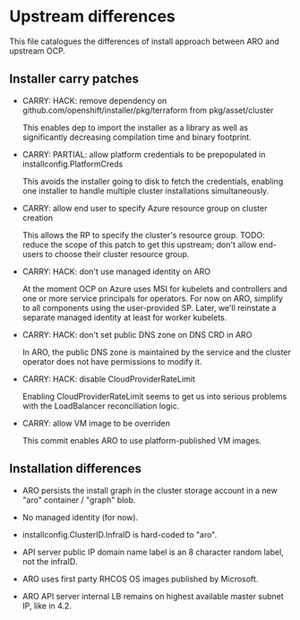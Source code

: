 # Upstream differences

This file catalogues the differences of install approach between ARO and
upstream OCP.


## Installer carry patches

* CARRY: HACK: remove dependency on github.com/openshift/installer/pkg/terraform
  from pkg/asset/cluster

  This enables dep to import the installer as a library as well as significantly
  decreasing compilation time and binary footprint.

* CARRY: PARTIAL: allow platform credentials to be prepopulated in
  installconfig.PlatformCreds

  This avoids the installer going to disk to fetch the credentials, enabling one
  installer to handle multiple cluster installations simultaneously.

* CARRY: allow end user to specify Azure resource group on cluster creation

  This allows the RP to specify the cluster's resource group.  TODO: reduce the
  scope of this patch to get this upstream; don't allow end-users to choose
  their cluster resource group.

* CARRY: HACK: don't use managed identity on ARO

  At the moment OCP on Azure uses MSI for kubelets and controllers and one or
  more service principals for operators.  For now on ARO, simplify to all
  components using the user-provided SP.  Later, we'll reinstate a separate
  managed identity at least for worker kubelets.

* CARRY: HACK: don't set public DNS zone on DNS CRD in ARO

  In ARO, the public DNS zone is maintained by the service and the cluster
  operator does not have permissions to modify it.

* CARRY: HACK: disable CloudProviderRateLimit

  Enabling CloudProviderRateLimit seems to get us into serious problems with the
  LoadBalancer reconciliation logic.

* CARRY: allow VM image to be overriden

  This commit enables ARO to use platform-published VM images.


## Installation differences

* ARO persists the install graph in the cluster storage account in a new "aro"
  container / "graph" blob.

* No managed identity (for now).

* installconfig.ClusterID.InfraID is hard-coded to "aro".

* API server public IP domain name label is an 8 character random label, not the
  infraID.

* ARO uses first party RHCOS OS images published by Microsoft.

* ARO API server internal LB remains on highest available master subnet IP, like
  in 4.2.
